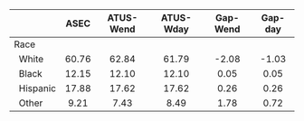 
|                      |         ASEC |    ATUS-Wend |    ATUS-Wday |     Gap-Wend |      Gap-day |
| -------------------- | :----------: | :----------: | :----------: | :----------: | :----------: |
| Race                 |              |              |              |              |              |
| &nbsp;&nbsp;White    |        60.76 |        62.84 |        61.79 |        -2.08 |        -1.03 |
| &nbsp;&nbsp;Black    |        12.15 |        12.10 |        12.10 |         0.05 |         0.05 |
| &nbsp;&nbsp;Hispanic |        17.88 |        17.62 |        17.62 |         0.26 |         0.26 |
| &nbsp;&nbsp;Other    |         9.21 |         7.43 |         8.49 |         1.78 |         0.72 |

